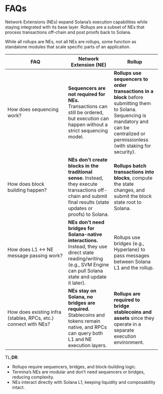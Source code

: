 # FAQs

Network Extensions (NEs) expand Solana’s execution capabilities while staying integrated with its base layer. Rollups are a subset of NEs that process transactions off-chain and post proofs back to Solana.

While all rollups are NEs, not all NEs are rollups, some function as standalone modules that scale specific parts of an application.



<table><thead><tr><th width="184">FAQ</th><th>Network Extension (NE)</th><th>Rollup</th></tr></thead><tbody><tr><td>How does sequencing work?</td><td><strong>Sequencers are not required for NEs.</strong> Transactions can still be ordered, but execution can happen without a strict sequencing model.</td><td><strong>Rollups use sequencers to order transactions in a block</strong> before submitting them to Solana. Sequencing is mandatory and can be centralized or permissionless (with staking for security).</td></tr><tr><td>How does block building happen?</td><td><strong>NEs don’t create blocks in the traditional sense.</strong> Instead, they execute transactions off-chain and submit final results (state updates or proofs) to Solana.</td><td><strong>Rollups batch transactions into blocks</strong>, compute the state changes, and submit the block state root to Solana.</td></tr><tr><td>How does L1 ↔ NE message passing work?</td><td><strong>NEs don’t need bridges for Solana-native interactions.</strong> Instead, they use direct state reading/writing (e.g., SVM Engine can pull Solana state and update it later).</td><td>Rollups use bridges (e.g., Hyperlane) to pass messages between Solana L1 and the rollup.</td></tr><tr><td>How does existing infra (stables, RPCs, etc.) connect with NEs?</td><td><strong>NEs stay on Solana, no bridges are required.</strong> Stablecoins and tokens remain native, and RPCs can query both L1 and NE execution layers.</td><td><strong>Rollups are required to bridge stablecoins and assets</strong> since they operate in a separate execution environment.</td></tr></tbody></table>

TL;**DR**:

* Rollups require sequencers, bridges, and block-building logic.
* Termina’s NEs are modular and don’t need sequencers or bridges, reducing complexity.
* NEs interact directly with Solana L1, keeping liquidity and composability intact.
